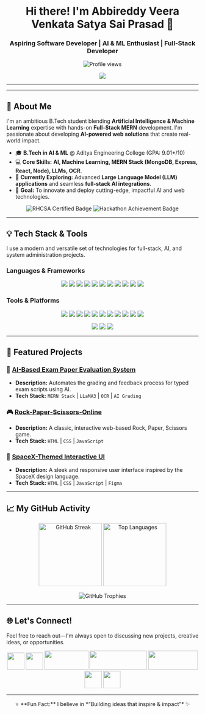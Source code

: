 <h1 align="center">Hi there! I'm Abbireddy Veera Venkata Satya Sai Prasad 👋</h1>
<h3 align="center">Aspiring Software Developer | AI & ML Enthusiast | Full-Stack Developer</h3>

<p align="center">
    <img src="https://komarev.com/ghpvc/?username=AbbireddyPrasad-BRS&color=00F7FF" alt="Profile views" />
</p>

<p align="center">
    <img src="https://readme-typing-svg.herokuapp.com?font=Fira+Code&weight=500&size=22&pause=1000&color=00F7FF&center=true&vCenter=true&width=650&lines=Full-Stack+MERN+Developer;Problem-Solving+Coder;RedHat+Certified+System+Administrator;Dedicated+Video+Editor;Loves+Building+Creative+Solutions;Always+Learning+New+Tech" />
</p>

---
---


## 🚀 About Me

I'm an ambitious B.Tech student blending **Artificial Intelligence & Machine Learning** expertise with hands-on **Full-Stack MERN** development. I'm passionate about developing **AI-powered web solutions** that create real-world impact.

* 🎓 **B.Tech in AI & ML** @ Aditya Engineering College (GPA: 9.01*/10)
* 💻 **Core Skills:** **AI, Machine Learning, MERN Stack (MongoDB, Express, React, Node), LLMs, OCR**.
* 🌱 **Currently Exploring:** Advanced **Large Language Model (LLM) applications** and seamless **full-stack AI integrations**.
* 🎯 **Goal:** To innovate and deploy cutting-edge, impactful AI and web technologies.

<p align="center">
    <img src="https://img.shields.io/badge/RHCSA%20Certified-red?style=for-the-badge&logo=redhat&logoColor=white" alt="RHCSA Certified Badge" />
    <img src="https://img.shields.io/badge/Top%2015%20@%20Prajwalan%202K24%20Hackathon-00F7FF?style=for-the-badge&logo=git&logoColor=black" alt="Hackathon Achievement Badge" />
</p>

---

## 💡 Tech Stack & Tools

I use a modern and versatile set of technologies for full-stack, AI, and system administration projects.

### Languages & Frameworks
<p align="center">
    <a href="https://www.java.com/"><img src="https://skillicons.dev/icons?i=java" /></a>
    <a href="https://www.python.org/"><img src="https://skillicons.dev/icons?i=python" /></a>
    <a href="https://en.wikipedia.org/wiki/C_(programming_language)"><img src="https://skillicons.dev/icons?i=c" /></a>
    <a href="https://developer.mozilla.org/en-US/docs/Web/HTML"><img src="https://skillicons.dev/icons?i=html" /></a>
    <a href="https://developer.mozilla.org/en-US/docs/Web/CSS"><img src="https://skillicons.dev/icons?i=css" /></a>
    <a href="https://developer.mozilla.org/en-US/docs/Web/JavaScript"><img src="https://skillicons.dev/icons?i=js" /></a>
    <a href="https://reactjs.org/"><img src="https://skillicons.dev/icons?i=react" /></a>
    <a href="https://nodejs.org/"><img src="https://skillicons.dev/icons?i=nodejs" /></a>
    <a href="https://expressjs.com/"><img src="https://skillicons.dev/icons?i=express" /></a>
    <a href="https://www.mongodb.com/"><img src="https://skillicons.dev/icons?i=mongodb" /></a>
    <a href="https://www.mysql.com/"><img src="https://skillicons.dev/icons?i=mysql" /></a>
</p>

### Tools & Platforms
<p align="center">
    <a href="https://git-scm.com/"><img src="https://skillicons.dev/icons?i=git" /></a>
    <a href="https://github.com/"><img src="https://skillicons.dev/icons?i=github" /></a>
    <a href="https://www.netlify.com/"><img src="https://skillicons.dev/icons?i=netlify" /></a>
    <a href="https://www.figma.com/"><img src="https://go-skill-icons.vercel.app/api/icons?i=figma" /></a>
    <a href="https://www.postman.com/"><img src="https://go-skill-icons.vercel.app/api/icons?i=postman" /></a>
    <a href="https://www.redhat.com/"><img src="https://go-skill-icons.vercel.app/api/icons?i=redhat" /></a>
    <a href="https://www.linux.org/"><img src="https://go-skill-icons.vercel.app/api/icons?i=linux" /></a>
    <a href="https://slack.com/"><img src="https://go-skill-icons.vercel.app/api/icons?i=slack" /></a>
    <a href="https://www.atlassian.com/software/jira"><img src="https://go-skill-icons.vercel.app/api/icons?i=jira" /></a>
    <a href="https://render.com/"><img src="https://go-skill-icons.vercel.app/api/icons?i=render" /></a>
    <a href="https://www.canva.com/"><img src="https://go-skill-icons.vercel.app/api/icons?i=canva" /></a>
</p>
<p align="center">
    <a href="https://www.adobe.com/products/aftereffects.html"><img src="https://go-skill-icons.vercel.app/api/icons?i=ae" /></a>
    <a href="https://www.adobe.com/products/premiere.html"><img src="https://go-skill-icons.vercel.app/api/icons?i=pr" /></a>
    <a href="https://filmora.wondershare.net/"><img src="https://go-skill-icons.vercel.app/api/icons?i=filmora" /></a>
</p>

---

## 📌 Featured Projects

### 🧠 [AI-Based Exam Paper Evaluation System](https://abbireddy-exam-evaluator.onrender.com/)
* **Description:** Automates the grading and feedback process for typed exam scripts using AI.
* **Tech Stack:** `MERN Stack` | `LLaMA3` | `OCR` | `AI Grading`

### 🎮 [Rock-Paper-Scissors-Online](https://abbireddyprasad-rock-paper-scissiors.netlify.app)
* **Description:** A classic, interactive web-based Rock, Paper, Scissors game.
* **Tech Stack:** `HTML` | `CSS` | `JavaScript`

### 🚀 [SpaceX-Themed Interactive UI](https://abbireddyprasad-brs.github.io/project-spacex/)
* **Description:** A sleek and responsive user interface inspired by the SpaceX design language.
* **Tech Stack:** `HTML` | `CSS` | `JavaScript` | `Figma`

---

## 📈 My GitHub Activity

<p align="center">
    <img src="https://github-readme-streak-stats.herokuapp.com?user=AbbireddyPrasad-BRS&theme=tokyonight&hide_border=false" height="165" alt="GitHub Streak" />
    <img src="https://github-readme-stats.vercel.app/api/top-langs/?username=AbbireddyPrasad-BRS&layout=compact&theme=tokyonight&hide_border=false" height="165" alt="Top Languages" />
</p>
<!-- <p align="center"> -->
    <!-- <img src="https://github-readme-stats.vercel.app/api?username=AbbireddyPrasad-BRS&show_icons=true&theme=tokyonight&hide_border=false" height="165" alt="GitHub Stats" /> -->
    <!-- <img src="https://github-readme-stats.vercel.app/api/top-langs/?username=AbbireddyPrasad-BRS&layout=compact&theme=tokyonight&hide_border=false" height="165" alt="Top Languages" /> -->
<!-- </p> -->
<p align="center">
    <img src="https://github-profile-trophy.vercel.app/?username=AbbireddyPrasad-BRS&theme=tokyonight&row=1&column=6" alt="GitHub Trophies" />
</p>

---

## 🌐 Let's Connect!
Feel free to reach out—I'm always open to discussing new projects, creative ideas, or opportunities.

<p align="center">
<a href="mailto:abbireddysaiprasad@gmail.com"><img src="https://skillicons.dev/icons?i=gmail" width="45"/></a>
<a href="https://www.linkedin.com/in/saiprasadabbireddy/"><img src="https://skillicons.dev/icons?i=linkedin" width="45"/></a>
<!-- <a href="https://github.com/AbbireddyPrasad-BRS"><img src="https://skillicons.dev/icons?i=github" width="45"/></a> -->
<a href="https://abbireddy-portfolio.netlify.app/"><img src="https://img.shields.io/badge/Portfolio-FF7F50?style=flat&logo=About.me&logoColor=white" width="115" height="50" /></a>
<a href="https://www.hackerrank.com/profile/prasadAbbireddy"><img src="https://img.shields.io/badge/HackerRank-2EC866?style=flat&logo=HackerRank&logoColor=white" width="150" height="50" /></a>
<a href="https://leetcode.com/u/V_V_S_S_Prasad_Abbireddy/"><img src="https://img.shields.io/badge/LeetCode-FFA116?style=flat&logo=LeetCode&logoColor=white" width="130" height="50" /></a>
<a href="https://www.instagram.com/always_cherry_215/"><img src="https://skillicons.dev/icons?i=instagram" width="45"/></a>
<a href="https://x.com/AbbireddyPrasad"><img src="https://skillicons.dev/icons?i=twitter" width="45"/></a>
</p>

---

<p align="center">
    ⭐ **Fun Fact:** I believe in *“Building ideas that inspire & impact”* ✨
</p>
